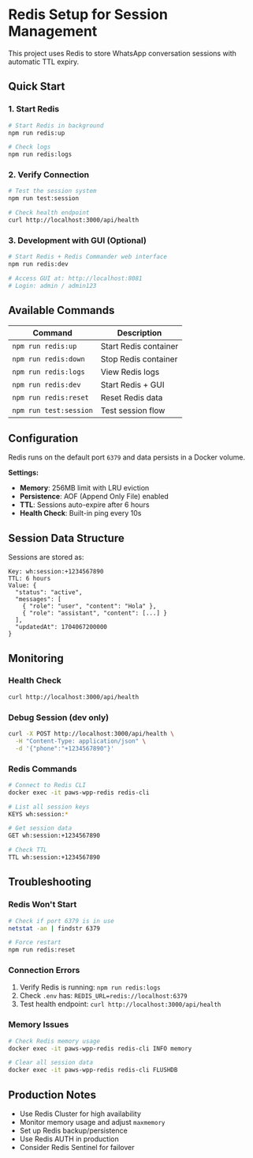 # Redis Setup for Session Management

This project uses Redis to store WhatsApp conversation sessions with automatic TTL expiry.

## Quick Start

### 1. Start Redis
```bash
# Start Redis in background
npm run redis:up

# Check logs
npm run redis:logs
```

### 2. Verify Connection
```bash
# Test the session system
npm run test:session

# Check health endpoint
curl http://localhost:3000/api/health
```

### 3. Development with GUI (Optional)
```bash
# Start Redis + Redis Commander web interface
npm run redis:dev

# Access GUI at: http://localhost:8081
# Login: admin / admin123
```

## Available Commands

| Command | Description |
|---------|-------------|
| `npm run redis:up` | Start Redis container |
| `npm run redis:down` | Stop Redis container |
| `npm run redis:logs` | View Redis logs |
| `npm run redis:dev` | Start Redis + GUI |
| `npm run redis:reset` | Reset Redis data |
| `npm run test:session` | Test session flow |

## Configuration

Redis runs on the default port `6379` and data persists in a Docker volume.

**Settings:**
- **Memory**: 256MB limit with LRU eviction
- **Persistence**: AOF (Append Only File) enabled
- **TTL**: Sessions auto-expire after 6 hours
- **Health Check**: Built-in ping every 10s

## Session Data Structure

Sessions are stored as:
```
Key: wh:session:+1234567890
TTL: 6 hours
Value: {
  "status": "active",
  "messages": [
    { "role": "user", "content": "Hola" },
    { "role": "assistant", "content": [...] }
  ],
  "updatedAt": 1704067200000
}
```

## Monitoring

### Health Check
```bash
curl http://localhost:3000/api/health
```

### Debug Session (dev only)
```bash
curl -X POST http://localhost:3000/api/health \
  -H "Content-Type: application/json" \
  -d '{"phone":"+1234567890"}'
```

### Redis Commands
```bash
# Connect to Redis CLI
docker exec -it paws-wpp-redis redis-cli

# List all session keys
KEYS wh:session:*

# Get session data
GET wh:session:+1234567890

# Check TTL
TTL wh:session:+1234567890
```

## Troubleshooting

### Redis Won't Start
```bash
# Check if port 6379 is in use
netstat -an | findstr 6379

# Force restart
npm run redis:reset
```

### Connection Errors
1. Verify Redis is running: `npm run redis:logs`
2. Check `.env` has: `REDIS_URL=redis://localhost:6379`
3. Test health endpoint: `curl http://localhost:3000/api/health`

### Memory Issues
```bash
# Check Redis memory usage
docker exec -it paws-wpp-redis redis-cli INFO memory

# Clear all session data
docker exec -it paws-wpp-redis redis-cli FLUSHDB
```

## Production Notes

- Use Redis Cluster for high availability
- Monitor memory usage and adjust `maxmemory`
- Set up Redis backup/persistence
- Use Redis AUTH in production
- Consider Redis Sentinel for failover